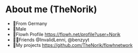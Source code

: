 # About me (TheNorik)
- 🚩From Germany
- 👦Male
- 🔵Flowh Profile https://flowh.net/profile?user=Norik 
- 🙋‍♂️Friends @InvalidLenni, @benzyyt
- 💚My projects https://github.com/TheNorik/flowhnetwork
